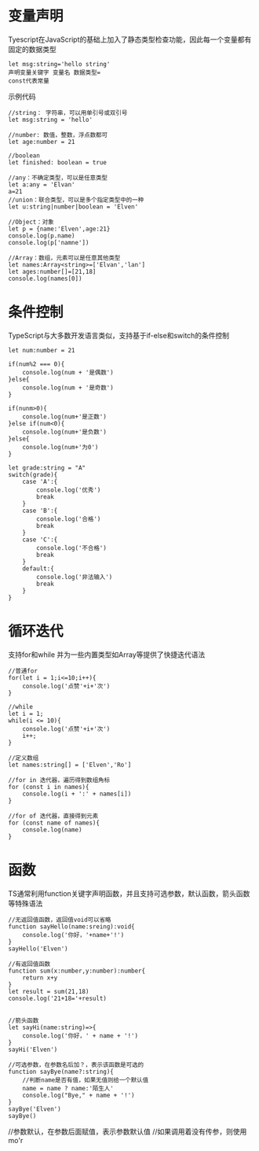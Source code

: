 # 变量声明
Tyescript在JavaScript的基础上加入了静态类型检查功能，因此每一个变量都有固定的数据类型
```TS
let msg:string='hello string'
声明变量关键字 变量名 数据类型=
const代表常量
```
示例代码
```TS
//string： 字符串，可以用单引号或双引号
let msg:string = 'hello'

//number: 数值，整数，浮点数都可
let age:number = 21

//boolean
let finished: boolean = true

//any：不确定类型，可以是任意类型
let a:any = 'Elvan'
a=21
//union：联合类型，可以是多个指定类型中的一种
let u:string|number|boolean = 'Elven'

//Object：对象
let p = {name:'Elven',age:21}
console.log(p.name)
console.log(p['namne'])

//Array：数组，元素可以是任意其他类型
let names:Array<string>=['Elvan','lan']
let ages:number[]=[21,18]
console.log(names[0])
```



# 条件控制

TypeScript与大多数开发语言类似，支持基于if-else和switch的条件控制
```TS
let num:number = 21

if(num%2 === 0){
	console.log(num + '是偶数')
}else{
	console.log(num + '是奇数')
}

if(nunm>0){
	console.log(num+'是正数')
}else if(num<0){
	console.log(num+'是负数')
}else{
	console.log(num+'为0')
}
```

```TS
let grade:string = "A"
switch(grade){
	case 'A':{
		console.log('优秀')
		break
	}
	case 'B':{
		console.log('合格')
		break
	}
	case 'C':{
		console.log('不合格')
		break
	}
	default:{
		console.log('非法输入')
		break
	}
}
```


# 循环迭代
支持for和while
并为一些内置类型如Array等提供了快捷迭代语法
```TS
//普通for
for(let i = 1;i<=10;i++){
	console.log('点赞'+i+'次')
}

//while
let i = 1;
while(i <= 10){
	console.log('点赞'+i+'次')
	i++;
}
```

```TS
//定义数组
let names:string[] = ['Elven','Ro']

//for in 迭代器，遍历得到数组角标
for (const i in names){
	console.log(i + ':' + names[i])
}

//for of 迭代器，直接得到元素
for (const name of names){
	console.log(name)
}
```
# 函数
TS通常利用function关键字声明函数，并且支持可选参数，默认函数，箭头函数等特殊语法

```TS
//无返回值函数，返回值void可以省略
function sayHello(name:sreing):void{
	console.log('你好，'+name+'!')
}
sayHello('Elven')

//有返回值函数
function sum(x:number,y:number):number{
	return x+y
}
let result = sum(21,18)
console.log('21+18='+result)


//箭头函数
let sayHi(name:string)=>{
	console.log('你好，' + name + '!')
}
sayHi('Elven')

//可选参数，在参数名后加？，表示该函数是可选的
function sayBye(name?:string){
	//判断name是否有值，如果无值则给一个默认值
	name = name ? name:'陌生人'
	console.log("Bye," + name + '!')
}
sayBye('Elven')
sayBye()

```

//参数默认，在参数后面赋值，表示参数默认值
//如果调用着没有传参，则使用mo'r
